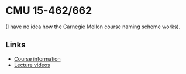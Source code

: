 # CMU 15-462/662
(I have no idea how the Carnegie Mellon course naming scheme works).

## Links
* [Course information](http://15462.courses.cs.cmu.edu/fall2020/courseinfo)
* [Lecture videos](https://www.youtube.com/playlist?list=PL9_jI1bdZmz2emSh0UQ5iOdT2xRHFHL7E)
